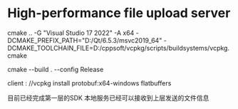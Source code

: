 # High-performance file upload server

cmake .. -G "Visual Studio 17 2022" -A x64 -DCMAKE_PREFIX_PATH="D:/Qt/6.5.3/msvc2019_64" -DCMAKE_TOOLCHAIN_FILE=D:/cppsoft/vcpkg/scripts/buildsystems/vcpkg.cmake


cmake --build . --config Release


client :
    //vcpkg install protobuf:x64-windows
    flatbuffers

目前已经完成第一层的SDK
本地服务已经可以接收到上层发送的文件信息
